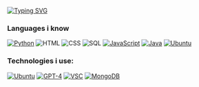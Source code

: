 [![Typing SVG](https://readme-typing-svg.demolab.com?font=Jetbrains+Mono&duration=4500&pause=1000&color=EA6C06&center=true&vCenter=true&random=false&width=435&lines=Hi!+I'm+Vian%2C+a+self-taught+developer)](https://git.io/typing-svg)

### Languages i know

[![Python](https://img.shields.io/badge/-Python-141414?style=flat&logo=python)](https://docs.microsoft.com/en-us/dotnet/csharp/)
![HTML](https://img.shields.io/badge/-HTML-141414?style=flat&logo=html5)
![CSS](https://img.shields.io/badge/-CSS-141414?style=flat&logo=css3)
![SQL](https://img.shields.io/badge/-SQL-141414?style=flat&logo=postgresql)
[![JavaScript](https://img.shields.io/badge/-JavaScript-141414?style=flat&logo=javascript)](https://www.javascript.com/)
[![Java](https://img.shields.io/badge/-Java-141414?style=flat&logo=openjdk)](https://adoptium.net/)
[![Ubuntu](https://img.shields.io/badge/-Ubuntu-141414?style=flat&logo=ubuntu)](https://ubuntu.com/)

### Technologies i use:
[![Ubuntu](https://img.shields.io/badge/-Ubuntu-141414?style=flat&logo=ubuntu)](https://ubuntu.com/)
[![GPT-4](https://img.shields.io/badge/-GPT%204-141414?style=flat&logo=openai)](https://ubuntu.com/)
[![VSC](https://img.shields.io/badge/-Visual%20Studio%20Code-141414?style=flat&logo=visualstudiocode)](https://ubuntu.com/)
[![MongoDB](https://img.shields.io/badge/-MongoDB-141414?style=flat&logo=mongodb)](https://ubuntu.com/)
